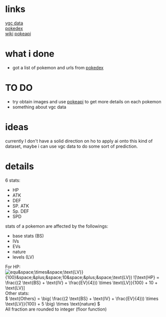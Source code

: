 # links 
<a href='https://victoryroadvgc.com/2020/12/08/players-cup-ii-na-results/'>vgc data</a>  
<a href='https://www.pokemon.com/us/pokedex/'>pokedex</a>  
<a href='https://pokemon.fandom.com/wiki/List_of_Pok%C3%A9mon'>wiki</a>
<a href='https://pokeapi.co/'>pokeapi</a>

# what i done
- got a list of pokemon and urls from <a href='https://www.pokemon.com/us/pokedex/'>pokedex</a>  

# TO DO
- try obtain images and use <a href='https://pokeapi.co/'>pokeapi</a> to get more details on each pokemon 
- something about vgc data

# ideas  
currently I don't have a solid direction on ho to apply ai onto this kind of dataset, maybe i can use vgc data to do some sort of prediction. 

# details  
6 stats:  
- HP
- ATK
- DEF
- SP. ATK
- Sp. DEF
- SPD

stats of a pokemon are affected by the followings:  
- base stats (BS)
- IVs 
- EVs
- nature 
- levels (LV) 

For HP:  
![equ](https://www.codecogs.com/eqnedit.php?latex=\text{HP}&space;=&space;\frac{(2&space;\text{BS}&space;&plus;&space;\text{IV}&space;&plus;&space;\frac{EV}{4}))&space;\times&space;\text{LV}}{100}&space;&plus;&space;10&space;&plus;&space;\text{LV})  
![\text{HP} = \frac{(2 \text{BS} + \text{IV} + \frac{EV}{4})) \times \text{LV}}{100} + 10 + \text{LV}]  
Other stats:  
$ \text{Others} = \big( \frac{(2 \text{BS} + \text{IV} + \frac{EV}{4})) \times \text{LV}}{100} + 5 \big) \times \text{nature} $  
All fraction are rounded to integer (floor function)